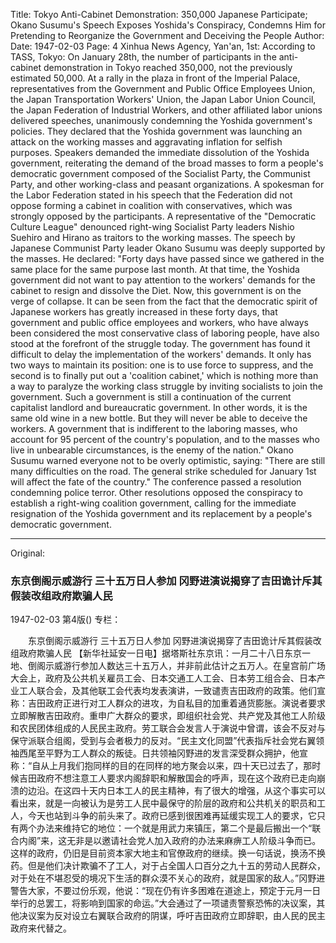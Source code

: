 Title: Tokyo Anti-Cabinet Demonstration: 350,000 Japanese Participate; Okano Susumu's Speech Exposes Yoshida's Conspiracy, Condemns Him for Pretending to Reorganize the Government and Deceiving the People
Author:
Date: 1947-02-03
Page: 4
Xinhua News Agency, Yan'an, 1st: According to TASS, Tokyo: On January 28th, the number of participants in the anti-cabinet demonstration in Tokyo reached 350,000, not the previously estimated 50,000. At a rally in the plaza in front of the Imperial Palace, representatives from the Government and Public Office Employees Union, the Japan Transportation Workers' Union, the Japan Labor Union Council, the Japan Federation of Industrial Workers, and other affiliated labor unions delivered speeches, unanimously condemning the Yoshida government's policies. They declared that the Yoshida government was launching an attack on the working masses and aggravating inflation for selfish purposes. Speakers demanded the immediate dissolution of the Yoshida government, reiterating the demand of the broad masses to form a people's democratic government composed of the Socialist Party, the Communist Party, and other working-class and peasant organizations. A spokesman for the Labor Federation stated in his speech that the Federation did not oppose forming a cabinet in coalition with conservatives, which was strongly opposed by the participants. A representative of the "Democratic Culture League" denounced right-wing Socialist Party leaders Nishio Suehiro and Hirano as traitors to the working masses. The speech by Japanese Communist Party leader Okano Susumu was deeply supported by the masses. He declared: "Forty days have passed since we gathered in the same place for the same purpose last month. At that time, the Yoshida government did not want to pay attention to the workers' demands for the cabinet to resign and dissolve the Diet. Now, this government is on the verge of collapse. It can be seen from the fact that the democratic spirit of Japanese workers has greatly increased in these forty days, that government and public office employees and workers, who have always been considered the most conservative class of laboring people, have also stood at the forefront of the struggle today. The government has found it difficult to delay the implementation of the workers' demands. It only has two ways to maintain its position: one is to use force to suppress, and the second is to finally put out a 'coalition cabinet,' which is nothing more than a way to paralyze the working class struggle by inviting socialists to join the government. Such a government is still a continuation of the current capitalist landlord and bureaucratic government. In other words, it is the same old wine in a new bottle. But they will never be able to deceive the workers. A government that is indifferent to the laboring masses, who account for 95 percent of the country's population, and to the masses who live in unbearable circumstances, is the enemy of the nation." Okano Susumu warned everyone not to be overly optimistic, saying: "There are still many difficulties on the road. The general strike scheduled for January 1st will affect the fate of the country." The conference passed a resolution condemning police terror. Other resolutions opposed the conspiracy to establish a right-wing coalition government, calling for the immediate resignation of the Yoshida government and its replacement by a people's democratic government.



<hr /> 

Original: 


### 东京倒阁示威游行  三十五万日人参加  冈野进演说揭穿了吉田诡计斥其假装改组政府欺骗人民

1947-02-03
第4版()
专栏：

　　东京倒阁示威游行
    三十五万日人参加
    冈野进演说揭穿了吉田诡计斥其假装改组政府欺骗人民
    【新华社延安一日电】据塔斯社东京讯：一月二十八日东京一地、倒阁示威游行参加人数达三十五万人，并非前此估计之五万人。在皇宫前广场大会上，政府及公共机关雇员工会、日本交通工人工会、日本劳工组合会、日本产业工人联合会，及其他联工会代表均发表演讲，一致谴责吉田政府的政策。他们宣称：吉田政府正进行对工人群众的进攻，为自私目的加重着通货膨胀。演说者要求立即解散吉田政府。重申广大群众的要求，即组织社会党、共产党及其他工人阶级和农民团体组成的人民民主政府。劳工联合会发言人于演说中曾谓，该会不反对与保守派联合组阁，受到与会者极力的反对。“民主文化同盟”代表指斥社会党右翼领袖西尾至平野为工人群众的叛徒。日共领袖冈野进的发言深受群众拥护，他宣称：“自从上月我们抱同样的目的在同样的地方聚会以来，四十天已过去了，那时候吉田政府不想注意工人要求内阁辞职和解散国会的呼声，现在这个政府已走向崩溃的边沿。在这四十天内日本工人的民主精神，有了很大的增强，从这个事实可以看出来，就是一向被认为是劳工人民中最保守的阶层的政府和公共机关的职员和工人，今天也站到斗争的前头来了。政府已感到很困难再延缓实现工人的要求，它只有两个办法来维持它的地位：一个就是用武力来镇压，第二个是最后搬出一个“联合内阁”来，这无非是以邀请社会党人加入政府的办法来麻痹工人阶级斗争而已。这样的政府，仍旧是目前资本家大地主和官僚政府的继续。换一句话说，换汤不换药。但是他们决计欺骗不了工人，对于占全国人口百分之九十五的劳动人民群众，对于处在不堪忍受的境况下生活的群众漠不关心的政府，就是国家的敌人。”冈野进警告大家，不要过份乐观，他说：“现在仍有许多困难在道途上，预定于元月一日举行的总罢工，将影响到国家的命运。”大会通过了一项谴责警察恐怖的决议案，其他决议案为反对设立右翼联合政府的阴谋，呼吁吉田政府立即辞职，由人民的民主政府来代替之。
